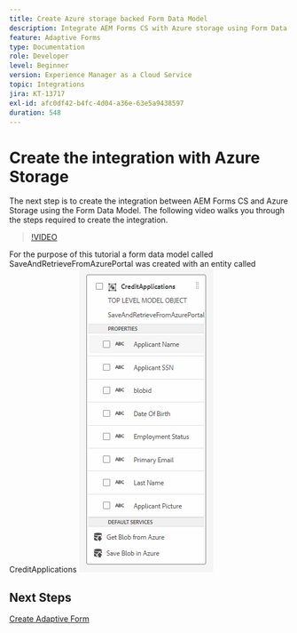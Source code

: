```yaml
---
title: Create Azure storage backed Form Data Model
description: Integrate AEM Forms CS with Azure storage using Form Data Model
feature: Adaptive Forms
type: Documentation
role: Developer
level: Beginner
version: Experience Manager as a Cloud Service
topic: Integrations
jira: KT-13717
exl-id: afc0df42-b4fc-4d04-a36e-63e5a9438597
duration: 548
---
```

# Create the integration with Azure Storage

The next step is to create the integration between AEM Forms CS and Azure Storage using the Form Data Model.
The following video walks you through the steps required to create the integration.

>[!VIDEO](https://video.tv.adobe.com/v/335385?quality=12&learn=on)

For the purpose of this tutorial a form data model called SaveAndRetrieveFromAzurePortal was created with an entity called CreditApplications 
![fdm-entity](./assets/fdm-entity.png)

## Next Steps

[Create Adaptive Form](./create-af.md)
